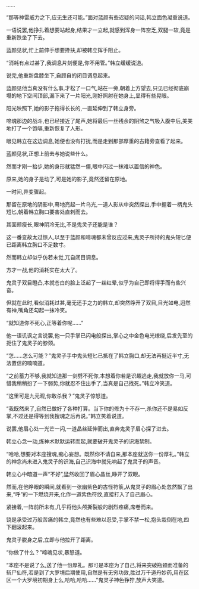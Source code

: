 
……

“那等神雷威力之下,应无生还可能。”面对蓝颜有些迟疑的问话,韩立面色凝重说道。

一语说罢,他挣扎着想要站起身,结果才一立起,就感到浑身一阵空乏,双腿一软,竟是重新跌坐了下去。

蓝颜见状,忙上前伸手想要搀扶,却被韩立挥手阻止。

“消耗有点过甚了,我调息片刻便是,你不用管。”韩立缓缓说道。

说完,他重新盘膝坐下,自顾自的闭目调息起来。

蓝颜见他当真没有什么事,才松了一口气,站在一旁,朝着上方望去,只见已经彻底崩塌的地下空间顶部,漏下来了一片阳光,刚好照射在她身上,显得有些晃眼。

阳光映照下,她的影子拖得长长的,一直延伸到了韩立身旁。

啼魂那边的战斗,也已经接近了尾声,她将最后一丝残余的阴煞之气吸入腹中后,美美地打了一个饱嗝,重新恢复了人形。

眼见韩立在这边调息,她便也没有打扰,而是走到那部厚重的古籍旁查看了起来。

蓝颜见状,正想上前去与她说些什么。

然而才刚一抬步,她的身形就猛然一僵,眼中闪过一抹难以置信的神色。

原来,她的身子是动了,可是她的影子,竟然还留在原地。

一时间,异变骤起。

那留在原地的阴影中,蓦地亮起一片乌光,一道人影从中突然探出,手中握着一柄鬼头短匕,朝着韩立胸口要害处直刺而去。

其面颊瘦长,眼神阴冷无比,不是鬼灵子还能是谁？

这一番变故太过惊人,以至于蓝颜和啼魂都未曾反应过来,鬼灵子所持的鬼头短匕便已距离韩立胸口不足数寸。

然而韩立却似乎仿若未觉,兀自闭目调息。

方才一战,他的消耗实在太大了。

鬼灵子双目瞪凸,本就苍白的脸上泛起了一丝红晕,似乎为自己即将得手而有些兴奋。

但就在此时,看似消耗过甚,毫无还手之力的韩立,却突然睁开了双目,目光如电,迥然有神,嘴角还勾起一抹冷笑。

“就知道你不死心,正等着你呢……”

他一语讥讽之言说罢,他一只手掌已闪电般探出,掌心之中金色电光缭绕,后发先至的扼住了鬼灵子的脖颈。

“怎……怎么可能？”鬼灵子手中鬼头短匕已抵在了韩立胸口,却无法再挺近半寸,无法置信的喃喃道。

“之前蓄力不够,我就知道那一剑劈不死你,本想着你若是识趣逃走,我就放你一马,可惜我稍稍扮了一下弱势,你就忍不住出手了,当真是自己找死。”韩立冷笑道。

“这里可是九元观,你敢杀我？”鬼灵子惊怒道。

“我既然来了,自然已做好了各种打算。当下你的修为十不存一,杀你还不是易如反掌,不过还是得等到我搜魂之后再说。”韩立笑着说道。

说罢,他眉心处一光芒一闪,一道晶丝延伸而出,直奔鬼灵子眉心探了进去。

韩立心念一动,炼神术默默运转而起,就要破开鬼灵子的识海禁制。

“哈哈,想要对本座搜魂,痴心妄想。既然你不请自来,那本座就送你一份厚礼。”韩立的神念尚未进入鬼灵子的识海,自己识海中就先响起了鬼灵子的声音。

韩立心中暗道一声“不好”,猛然收回了眉心晶丝,睁开了双眼。

然而,在他睁眼的瞬间,就看到一张幽紫色的古怪符箓,从鬼灵子的眉心处忽然飘了出来,“呼”的一下燃烧开来,化作一道紫色符纹,直接打入了自己眉心。

紧接着,一阵前所未有,几乎将他头颅撕裂般的剧烈疼痛,席卷而来。

饶是承受过万般苦痛的韩立,竟然也有些难以忍受,手掌不禁一松,抱头栽倒在地,四下翻滚起来。

鬼灵子脱身之后,立即与他拉开了距离。

“你做了什么？”啼魂见状,暴怒道。

“本座不是说了么,送了他一份厚礼。那可是本座为了自己,将来突破瓶颈而准备的斩尸仙符,若是到了大罗境后期使用,自然是有无穷功效,胜过万千道丹妙药,用在区区一个大罗境初期身上么,哈哈,哈哈……”鬼灵子神色狰狞,放声大笑道。